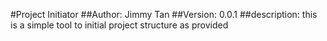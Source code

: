 #Project Initiator
 ##Author: Jimmy Tan
 ##Version: 0.0.1
 ##description: this is a simple tool to initial project structure as provided
